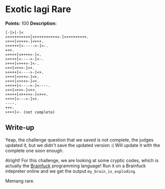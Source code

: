 # Exotic lagi Rare

**Points:** 100
**Description:**

```bf
[-]>[-]<
>++++++++++[<++++++++++>-]<+++++++++.
>+++[<+++>-]<+++.
>+++++[<----->-]<-.
+++.
>++++[<++++>-]<.
>++++[<---->-]<-.
>+++[<+++>-]<-.
>++[<++>-]<+.
>++++[<---->-]<+.
>+++[<+++>-]<+.
>+++[<+++>-]<+.
>++++[<---->-]<----.
>++[<++>-]<++.
>++++[<++++>-]<+++.
>+++[<--->-]<+.
----.
+++.    
>+++[<- (not complete)
```

## Write-up

Yeap, the challenge question that we saved is not complete, the judges updated it, but we didn't save the updated version :( Will update it with the complete one soon enough.

Alright! For this challenge, we are looking at some cryptic codes, which is actually the [Brainfuck](https://en.wikipedia.org/wiki/Brainfuck) programming language! Run it on a Brainfuck intepreter online and we get the output `my_brain_is_exploding`.

Memang rare.
